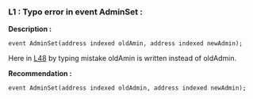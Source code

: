 ### L1 : Typo error in event AdminSet :
**Description :** 

`event AdminSet(address indexed oldAmin, address indexed newAdmin);`

Here in [L48](https://github.com/code-423n4/2024-02-uniswap-foundation/blob/main/src/V3FactoryOwner.sol#L48) by typing mistake oldAmin is written instead of oldAdmin.

**Recommendation :** 

` event AdminSet(address indexed oldAdmin, address indexed newAdmin); `
